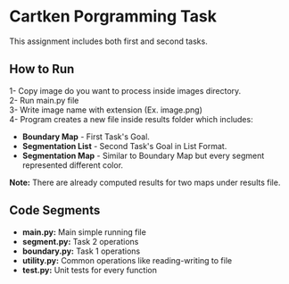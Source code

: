 # Cartken Porgramming Task

This assignment includes both first and second tasks.

## How to Run

1- Copy image do you want to process inside images directory.\
2- Run main.py file\
3- Write image name with extension (Ex. image.png)\
4- Program creates a new file inside results folder which includes:
* **Boundary Map** - First Task's Goal.
* **Segmentation List** - Second Task's Goal in List Format.
* **Segmentation Map** - Similar to Boundary Map but every segment represented different color.

**Note:** There are already computed results for two maps under results file.

## Code Segments
- **main.py:** Main simple running file
- **segment.py:** Task 2 operations 
- **boundary.py:** Task 1 operations
- **utility.py:** Common operations like reading-writing to file
- **test.py:** Unit tests for every function